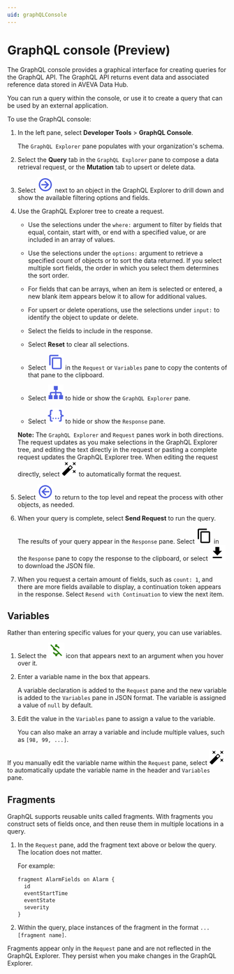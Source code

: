 ```yaml
---
uid: graphQLConsole
---
```


# GraphQL console (Preview)

The GraphQL console provides a graphical interface for creating queries for the GraphQL API. The GraphQL API returns event data and associated reference data stored in AVEVA Data Hub.

You can run a query within the console, or use it to create a query that can be used by an external application.

To use the GraphQL console:

1. In the left pane, select **Developer Tools** > **GraphQL Console**.

   The `GraphQL Explorer` pane populates with your organization's schema.

1. Select the **Query** tab in the `GraphQL Explorer` pane to compose a data retrieval request, or the **Mutation** tab to upsert or delete data.

1. Select ![drill-down](../_icons/branded/arrow-right-circle-outline.svg) next to an object in the GraphQL Explorer to drill down and show the available filtering options and fields.

1. Use the GraphQL Explorer tree to create a request.

   - Use the selections under the `where:` argument to filter by fields that equal, contain, start with, or end with a specified value, or are included in an array of values.

   - Use the selections under the `options:` argument to retrieve a specified count of objects or to sort the data returned. If you select multiple sort fields, the order in which you select them determines the sort order.

   - For fields that can be arrays, when an item is selected or entered, a new blank item appears below it to allow for additional values.

   - For upsert or delete operations, use the selections under `input:` to identify the object to update or delete.

   - Select the fields to include in the response.

   - Select **Reset** to clear all selections.

   - Select ![copy](../_icons/branded/content-copy.svg) in the `Request` or `Variables` pane to copy the contents of that pane to the clipboard.

   - Select ![GraphQL Explorer Pane](../_icons/branded/sitemap.svg) to hide or show the `GraphQL Explorer` pane.

   - Select ![Response pane](../_icons/branded/response.svg) to hide or show the `Response` pane.

   **Note:** The `GraphQL Explorer` and `Request` panes work in both directions. The request updates as you make selections in the GraphQL Explorer tree, and editing the text directly in the request or pasting a complete request updates the GraphQL Explorer tree. When editing the request directly, select ![Format](../_icons/default/auto-fix.svg) to automatically format the request.

1. Select ![return](../_icons/branded/arrow-left-circle-outline.svg) to return to the top level and repeat the process with other objects, as needed.

1. When your query is complete, select **Send Request** to run the query.

   The results of your query appear in the `Response` pane. Select ![copy](../_icons/default/content-copy.svg) in the `Response` pane to copy the response to the clipboard, or select ![download](../_icons/default/download.svg) to download the JSON file.

1. When you request a certain amount of fields, such as `count: 1`, and there are more fields available to display, a continuation token appears in the response. Select `Resend with Continuation` to view the next item.

## Variables

Rather than entering specific values for your query, you can use variables.

1. Select the ![set variable](../_icons/custom/currency-usd-off.svg) icon that appears next to an argument when you hover over it.

1. Enter a variable name in the box that appears.

   A variable declaration is added to the `Request` pane and the new variable is added to the `Variables` pane in JSON format. The variable is assigned a value of `null` by default.

1. Edit the value in the `Variables` pane to assign a value to the variable.

   You can also make an array a variable and include multiple values, such as `[98, 99, ...]`.

If you manually edit the variable name within the `Request` pane, select ![Format](../_icons/default/auto-fix.svg) to automatically update the variable name in the header and `Variables` pane.

## Fragments

GraphQL supports reusable units called fragments. With fragments you construct sets of fields once, and then reuse them in multiple locations in a query.

1. In the `Request` pane, add the fragment text above or below the query. The location does not matter.

   For example:

   ```
   fragment AlarmFields on Alarm {
     id
     eventStartTime
     eventState
     severity
   }
   ```

1. Within the query, place instances of the fragment in the format `...[fragment name]`.

Fragments appear only in the `Request` pane and are not reflected in the GraphQL Explorer. They persist when you make changes in the GraphQL Explorer.
